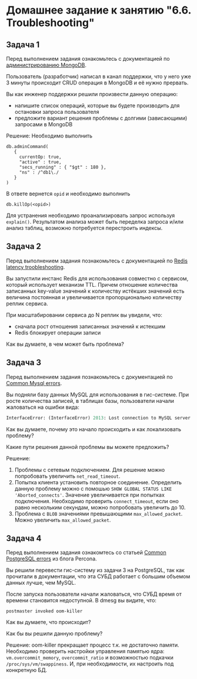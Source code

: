 # Домашнее задание к занятию "6.6. Troubleshooting"

## Задача 1

Перед выполнением задания ознакомьтесь с документацией по [администрированию MongoDB](https://docs.mongodb.com/manual/administration/).

Пользователь (разработчик) написал в канал поддержки, что у него уже 3 минуты происходит CRUD операция в MongoDB и её 
нужно прервать. 

Вы как инженер поддержки решили произвести данную операцию:
- напишите список операций, которые вы будете производить для остановки запроса пользователя
- предложите вариант решения проблемы с долгими (зависающими) запросами в MongoDB

Решение:
Необходимо выполнить
```
db.adminCommand(
   {
     currentOp: true,
     "active" : true,
     "secs_running" : { "$gt" : 180 },
     "ns" : /^db1\./
   }
)
```
В ответе вернется `opid` и необходимо выполнить
```
db.killOp(<opid>)
```
Для устранения необходимо проанализировать запрос используя `explain()`. Результатом анализа может быть переделка запроса и/или анализ таблиц, возможно потребуется перестроить индексы.

## Задача 2

Перед выполнением задания познакомьтесь с документацией по [Redis latency troobleshooting](https://redis.io/topics/latency).

Вы запустили инстанс Redis для использования совместно с сервисом, который использует механизм TTL. 
Причем отношение количества записанных key-value значений к количеству истёкших значений есть величина постоянная и
увеличивается пропорционально количеству реплик сервиса. 

При масштабировании сервиса до N реплик вы увидели, что:
- сначала рост отношения записанных значений к истекшим
- Redis блокирует операции записи

Как вы думаете, в чем может быть проблема?
 
## Задача 3

Перед выполнением задания познакомьтесь с документацией по [Common Mysql errors](https://dev.mysql.com/doc/refman/8.0/en/common-errors.html).

Вы подняли базу данных MySQL для использования в гис-системе. При росте количества записей, в таблицах базы,
пользователи начали жаловаться на ошибки вида:
```python
InterfaceError: (InterfaceError) 2013: Lost connection to MySQL server during query u'SELECT..... '
```

Как вы думаете, почему это начало происходить и как локализовать проблему?

Какие пути решения данной проблемы вы можете предложить?

Решение:
1) Проблемы с сетевым подключением.
Для решение можно попробовать увеличить `net_read_timeout`.
3) Попытка клиента установить повторное соединение.
Определить данную проблему можно с помошью `SHOW GLOBAL STATUS LIKE 'Aborted_connects'`. Значение увеличивается при попытках подключения. 
Необходимо проверить `connect_timeout`, если оно равно нескольким секундам, можно попробовать увеличить до 10.
5) Проблема с `BLOB` значениями превышающими `max_allowed_packet`.
Можно увеличить `max_allowed_packet`.

## Задача 4

Перед выполнением задания ознакомтесь со статьей [Common PostgreSQL errors](https://www.percona.com/blog/2020/06/05/10-common-postgresql-errors/) из блога Percona.

Вы решили перевести гис-систему из задачи 3 на PostgreSQL, так как прочитали в документации, что эта СУБД работает с 
большим объемом данных лучше, чем MySQL.

После запуска пользователи начали жаловаться, что СУБД время от времени становится недоступной. В dmesg вы видите, что:

`postmaster invoked oom-killer`

Как вы думаете, что происходит?

Как бы вы решили данную проблему?

Решение:
oom-killer прекращает процесс т.к. не достаточно памяти.
Необходимо проверить настройки управления памятью ядра: `vm.overcommit_memory`, `overcommit_ratio` и возможностью подкачки `/proc/sys/vm/swappiness`. И, при необходимости, их настроить под конкретную БД.
